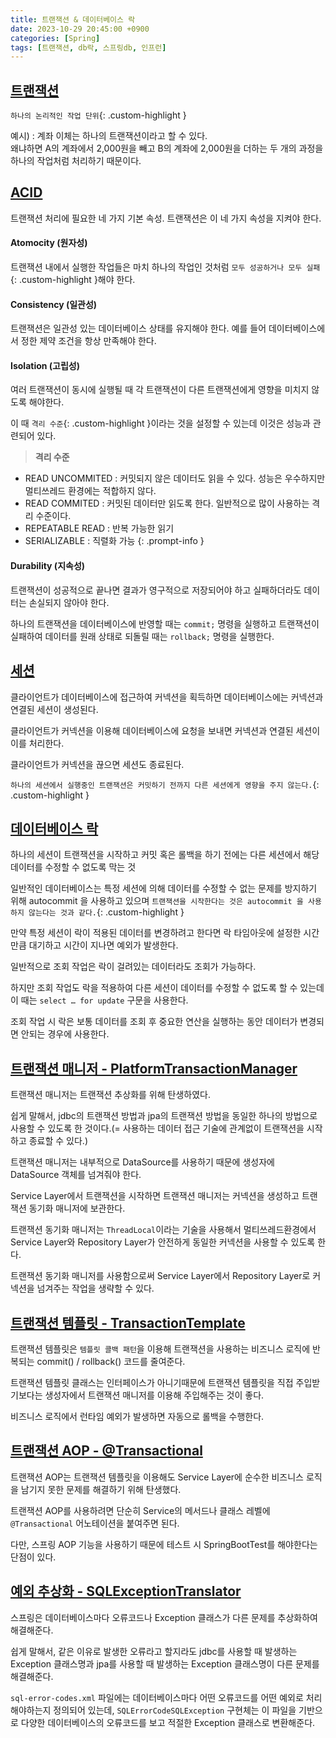```yaml
---
title: 트랜잭션 & 데이터베이스 락
date: 2023-10-29 20:45:00 +0900
categories: [Spring]
tags: [트랜잭션, db락, 스프링db, 인프런]
---
```


## **<u>트랜잭션</u>**

`하나의 논리적인 작업 단위`{: .custom-highlight }

예시)
: 
계좌 이체는 하나의 트랜잭션이라고 할 수 있다.  
왜냐하면 A의 계좌에서 2,000원을 빼고 B의 계좌에 2,000원을 더하는 두 개의 과정을 하나의 작업처럼 처리하기 때문이다.

## **<u>ACID</u>**

트랜잭션 처리에 필요한 네 가지 기본 속성. 트랜잭션은 이 네 가지 속성을 지켜야 한다.

#### **Atomocity (원자성)**

트랜잭션 내에서 실행한 작업들은 마치 하나의 작업인 것처럼 `모두 성공하거나 모두 실패`{: .custom-highlight }해야 한다.

#### **Consistency (일관성)**

트랜잭션은 일관성 있는 데이터베이스 상태를 유지해야 한다. 예를 들어 데이터베이스에서 정한 제약 조건을 항상 만족해야 한다.

#### **Isolation (고립성)**

여러 트랜잭션이 동시에 실행될 때 각 트랜잭션이 다른 트랜잭션에게 영향을 미치지 않도록 해야한다.

이 때 `격리 수준`{: .custom-highlight }이라는 것을 설정할 수 있는데 이것은 성능과 관련되어 있다.

> **격리 수준**
- READ UNCOMMITED : 커밋되지 않은 데이터도 읽을 수 있다. 성능은 우수하지만 멀티쓰레드 환경에는 적합하지 않다.
- READ COMMITED : 커밋된 데이터만 읽도록 한다. 일반적으로 많이 사용하는 격리 수준이다.
- REPEATABLE READ : 반복 가능한 읽기
- SERIALIZABLE : 직렬화 가능
{: .prompt-info }

#### **Durability (지속성)**

트랜잭션이 성공적으로 끝나면 결과가 영구적으로 저장되어야 하고 실패하더라도 데이터는 손실되지 않아야 한다.

하나의 트랜잭션을 데이터베이스에 반영할 때는 `commit;` 명령을 실행하고 트랜잭션이 실패하여 데이터를 원래 상태로 되돌릴 때는 `rollback;` 명령을 실행한다.

## **<u>세션</u>**

클라이언트가 데이터베이스에 접근하여 커넥션을 획득하면 데이터베이스에는 커넥션과 연결된 세션이 생성된다.

클라이언트가 커넥션을 이용해 데이터베이스에 요청을 보내면 커넥션과 연결된 세션이 이를 처리한다.

클라이언트가 커넥션을 끊으면 세션도 종료된다.

`하나의 세션에서 실행중인 트랜잭션은 커밋하기 전까지 다른 세션에게 영향을 주지 않는다.`{: .custom-highlight }

## **<u>데이터베이스 락</u>**

하나의 세션이 트랜잭션을 시작하고 커밋 혹은 롤백을 하기 전에는 다른 세션에서 해당 데이터를 수정할 수 없도록 막는 것

일반적인 데이터베이스는 특정 세션에 의해 데이터를 수정할 수 없는 문제를 방지하기 위해 autocommit 을 사용하고 있으며 `트랜잭션을 시작한다는 것은 autocommit 을 사용하지 않는다는 것과 같다.`{: .custom-highlight }

만약 특정 세션이 락이 적용된 데이터를 변경하려고 한다면 락 타임아웃에 설정한 시간만큼 대기하고 시간이 지나면 예외가 발생한다.

일반적으로 조회 작업은 락이 걸려있는 데이터라도 조회가 가능하다.

하지만 조회 작업도 락을 적용하여 다른 세션이 데이터를 수정할 수 없도록 할 수 있는데 이 때는 `select … for update` 구문을 사용한다.

조회 작업 시 락은 보통 데이터를 조회 후 중요한 연산을 실행하는 동안 데이터가 변경되면 안되는 경우에 사용한다.

## **<u>트랜잭션 매니저 - PlatformTransactionManager</u>**

트랜잭션 매니저는 트랜잭션 추상화를 위해 탄생하였다.

쉽게 말해서, jdbc의 트랜잭션 방법과 jpa의 트랜잭션 방법을 동일한 하나의 방법으로 사용할 수 있도록 한 것이다.(= 사용하는 데이터 접근 기술에 관계없이 트랜잭션을 시작하고 종료할 수 있다.)

트랜잭션 매니저는 내부적으로 DataSource를 사용하기 때문에 생성자에 DataSource 객체를 넘겨줘야 한다.

Service Layer에서 트랜잭션을 시작하면 트랜잭션 매니저는 커넥션을 생성하고 트랜잭션 동기화 매니저에 보관한다.

트랜잭션 동기화 매니저는 `ThreadLocal`이라는 기술을 사용해서 멀티쓰레드환경에서 Service Layer와 Repository Layer가 안전하게 동일한 커넥션을 사용할 수 있도록 한다.

트랜잭션 동기화 매니저를 사용함으로써 Service Layer에서 Repository Layer로 커넥션을 넘겨주는 작업을 생략할 수 있다.

## **<u>트랜잭션 템플릿 - TransactionTemplate</u>**

트랜잭션 템플릿은 `템플릿 콜백 패턴`을 이용해 트랜잭션을 사용하는 비즈니스 로직에 반복되는 commit() / rollback() 코드를 줄여준다.

트랜잭션 템플릿 클래스는 인터페이스가 아니기때문에 트랜잭션 템플릿을 직접 주입받기보다는 생성자에서 트랜잭션 매니저를 이용해 주입해주는 것이 좋다.

비즈니스 로직에서 런타임 예외가 발생하면 자동으로 롤백을 수행한다.

## **<u>트랜잭션 AOP - @Transactional</u>**

트랜잭션 AOP는 트랜잭션 템플릿을 이용해도 Service Layer에 순수한 비즈니스 로직을 남기지 못한 문제를 해결하기 위해 탄생했다.

트랜잭션 AOP를 사용하려면 단순히 Service의 메서드나 클래스 레벨에 `@Transactional` 어노테이션을 붙여주면 된다.

다만, 스프링 AOP 기능을 사용하기 때문에 테스트 시 SpringBootTest를 해야한다는 단점이 있다.

## **<u>예외 추상화 - SQLExceptionTranslator</u>**

스프링은 데이터베이스마다 오류코드나 Exception 클래스가 다른 문제를 추상화하여 해결해준다.

쉽게 말해서, 같은 이유로 발생한 오류라고 할지라도 jdbc를 사용할 때 발생하는 Exception 클래스명과 jpa를 사용할 때 발생하는 Exception 클래스명이 다른 문제를 해결해준다.

`sql-error-codes.xml` 파일에는 데이터베이스마다 어떤 오류코드를 어떤 예외로 처리해야하는지 정의되어 있는데, `SQLErrorCodeSQLException` 구현체는 이 파일을 기반으로 다양한 데이터베이스의 오류코드를 보고 적절한 Exception 클래스로 변환해준다.